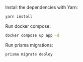 Install the dependencies with Yarn:

```bash
yarn install
```

Run docker compose:

```bash
docker compose up app -d
```

Run prisma migrations:

```bash
prisma migrate deploy
```